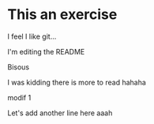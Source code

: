 # This an exercise

I feel I like git...

I'm editing the README

Bisous 



I was kidding there is more to read hahaha

modif 1

Let's add another line here  aaah
